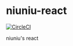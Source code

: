 # niuniu-react
[![CircleCI](https://circleci.com/gh/niuzhiwei/niuniu-react.svg?style=svg)](https://circleci.com/gh/niuzhiwei/niuniu-react)

niuniu's react
